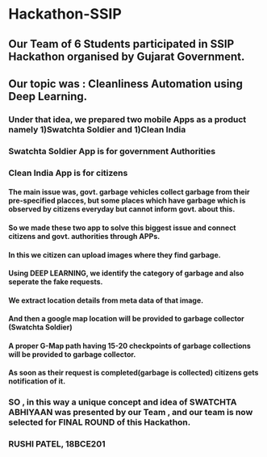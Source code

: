 # Hackathon-SSIP
## Our Team of 6 Students participated in SSIP Hackathon organised by Gujarat Government.
## Our topic was : Cleanliness Automation using Deep Learning.
### Under that idea, we prepared two mobile Apps as a product namely 1)Swatchta Soldier and 1)Clean India
### Swatchta Soldier App is for government Authorities 
### Clean India App is for citizens

#### The main issue was, govt. garbage vehicles collect garbage from their pre-specified placces, but some places which have garbage which is observed by citizens everyday but cannot inform govt. about this.
#### So we made these two app to solve this biggest issue and connect citizens and govt. authorities through APPs.
#### In this we citizen can upload images where they find garbage.
#### Using DEEP LEARNING, we identify the category of garbage and also seperate the fake requests.
#### We extract location details from meta data of that image.
#### And then a google map location will be provided to garbage collector (Swatchta Soldier)
#### A proper G-Map path having 15-20 checkpoints of garbage collections will be provided to garbage collector.
#### As soon as their request is completed(garbage is collected) citizens gets notification of it.

### SO , in this way a unique concept and idea of SWATCHTA ABHIYAAN was presented by our Team , and our team is now selected for FINAL ROUND of this Hackathon.
### RUSHI PATEL, 18BCE201
